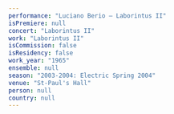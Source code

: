 ```yaml
---
performance: "Luciano Berio – Laborintus II"
isPremiere: null
concert: "Laborintus II"
work: "Laborintus II"
isCommission: false
isResidency: false
work_year: "1965"
ensemble: null
season: "2003-2004: Electric Spring 2004"
venue: "St-Paul's Hall"
person: null
country: null
---
```


